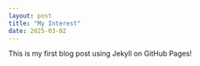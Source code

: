 ```yaml
---
layout: post
title: "My Interest"
date: 2025-03-02
---
```


This is my first blog post using Jekyll on GitHub Pages!
